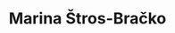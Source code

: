 ---
SICRIS: null
draft: false
fixName: marina_štros-bračko
lab: null
labPos: null
location: null
mailInfo: marina.stros-bracko@fe.uni-lj.si
officeHours: null
profName: Marina Štros-Bračko
profTitle: Zunanji sodelavec
telephoneInfo: null
title: Marina Štros-Bračko
---